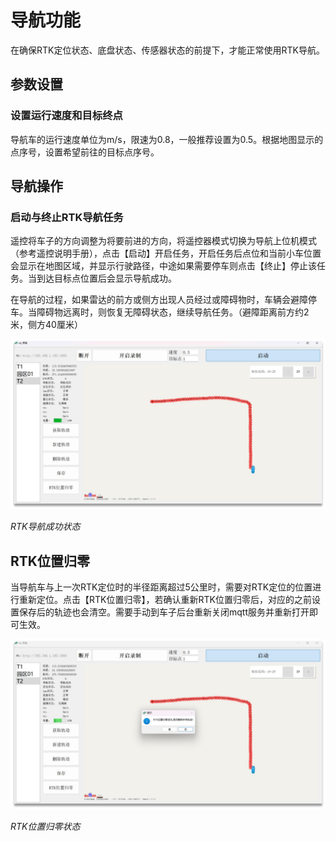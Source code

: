 # 导航功能

在确保RTK定位状态、底盘状态、传感器状态的前提下，才能正常使用RTK导航。

## 参数设置

### 设置运行速度和目标终点
导航车的运行速度单位为m/s，限速为0.8，一般推荐设置为0.5。根据地图显示的点序号，设置希望前往的目标点序号。

## 导航操作

### 启动与终止RTK导航任务
遥控将车子的方向调整为将要前进的方向，将遥控器模式切换为导航上位机模式（参考遥控说明手册），点击【启动】开启任务，开启任务后点位和当前小车位置会显示在地图区域，并显示行驶路径，中途如果需要停车则点击【终止】停止该任务。当到达目标点位置后会显示导航成功。

在导航的过程，如果雷达的前方或侧方出现人员经过或障碍物时，车辆会避障停车。当障碍物远离时，则恢复无障碍状态，继续导航任务。（避障距离前方约2米，侧方40厘米）

![](/images/dr03-app/image6.png)

*RTK导航成功状态*

## RTK位置归零

当导航车与上一次RTK定位时的半径距离超过5公里时，需要对RTK定位的位置进行重新定位。点击【RTK位置归零】，若确认重新RTK位置归零后，对应的之前设置保存后的轨迹也会清空。需要手动到车子后台重新关闭mqtt服务并重新打开即可生效。

![](/images/dr03-app/image7.png)

*RTK位置归零状态* 
